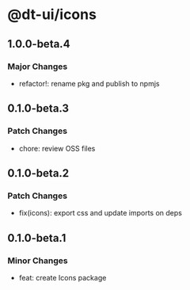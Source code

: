 # @dt-ui/icons

## 1.0.0-beta.4

### Major Changes

- refactor!: rename pkg and publish to npmjs

## 0.1.0-beta.3

### Patch Changes

- chore: review OSS files

## 0.1.0-beta.2

### Patch Changes

- fix(icons): export css and update imports on deps

## 0.1.0-beta.1

### Minor Changes

- feat: create Icons package
